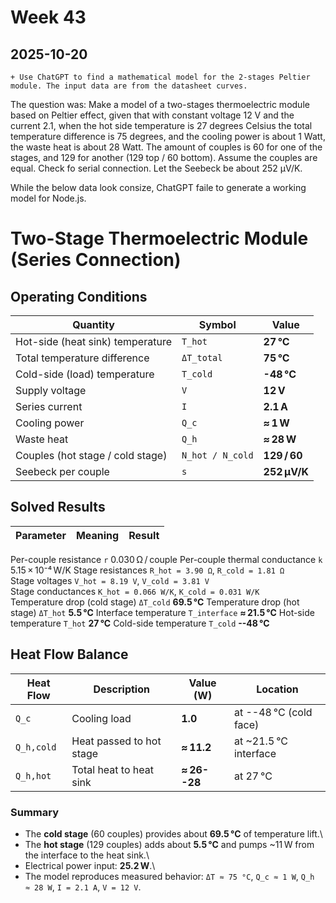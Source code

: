 # Week 43

## 2025-10-20 
    + Use ChatGPT to find a mathematical model for the 2-stages Peltier module. The input data are from the datasheet curves.

The question was: Make a model of a two-stages thermoelectric module based on Peltier effect, given that with constant voltage 12 V and the current 2.1, when the hot side temperature is 27 degrees Celsius the total temperature difference is 75 degrees, and the cooling power is about 1 Watt, the waste heat is about 28 Watt. The amount of couples is 60 for one of the stages, and 129 for another (129 top / 60 bottom). Assume the couples are equal. Check fo serial connection. Let the Seebeck be about 252 µV/K.

While the below data look consize, ChatGPT faile to generate a working model for Node.js.

# Two-Stage Thermoelectric Module (Series Connection)

## Operating Conditions

| Quantity                          |      Symbol      |    Value    |
| ----------------------------------|------------------|-------------|
| Hot-side (heat sink) temperature  |    `T_hot`       |  **27 °C**  |
| Total temperature difference      |    `ΔT_total`    |  **75 °C**  |
| Cold-side (load) temperature      |     `T_cold`     | **-48 °C** |
| Supply voltage                    |       `V`        |   **12 V**  |
| Series current                    |       `I`        |  **2.1 A**  |
| Cooling power                     |      `Q_c`       |  **≈ 1 W**  |
| Waste heat                        |      `Q_h`       |  **≈ 28 W** |
| Couples (hot stage / cold stage)  | `N_hot / N_cold` | **129 / 60**|
| Seebeck per couple                |       `s`        | **252 µV/K**|

## Solved Results

| Parameter                       |Meaning                                    |Result           |
| --------------------------------|-------------------------------------------|-----------------|
  Per-couple resistance            `r`                                         0.030 Ω / couple
  Per-couple thermal conductance   `k`                                         5.15 × 10⁻⁴ W/K
  Stage resistances                `R_hot = 3.90 Ω`, `R_cold = 1.81 Ω`         
  Stage voltages                   `V_hot = 8.19 V`, `V_cold = 3.81 V`         
  Stage conductances               `K_hot = 0.066 W/K`, `K_cold = 0.031 W/K`   
  Temperature drop (cold stage)    `ΔT_cold`                                   **69.5 °C**
  Temperature drop (hot stage)     `ΔT_hot`                                    **5.5 °C**
  Interface temperature            `T_interface`                               **≈ 21.5 °C**
  Hot-side temperature             `T_hot`                                     **27 °C**
  Cold-side temperature            `T_cold`                                    **--48 °C**

## Heat Flow Balance

| Heat Flow        |Description         |Value (W)       |Location        |
| -----------------|--------------------|----------------|----------------|
| `Q_c`            |Cooling load        |**1.0**         |at --48 °C (cold face) |
| `Q_h,cold`       |Heat passed to hot stage |**≈ 11.2** |at \~21.5 °C interface |
| `Q_h,hot`        |Total heat to heat sink  |**≈ 26--28** |at 27 °C |

### Summary

-   The **cold stage** (60 couples) provides about **69.5 °C** of
    temperature lift.\
-   The **hot stage** (129 couples) adds about **5.5 °C** and pumps
    \~11 W from the interface to the heat sink.\
-   Electrical power input: **25.2 W**.\
-   The model reproduces measured behavior: `ΔT ≈ 75 °C`, `Q_c ≈ 1 W`,
    `Q_h ≈ 28 W`, `I = 2.1 A`, `V = 12 V`.

